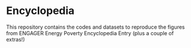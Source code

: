 # Encyclopedia
This repository contains the codes and datasets to reproduce the figures from ENGAGER Energy Poverty Encyclopedia Entry (plus a couple of extras!)
